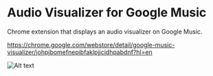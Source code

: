 # Audio Visualizer for Google Music

Chrome extension that displays an audio visualizer on Google Music.

https://chrome.google.com/webstore/detail/google-music-visualizer/johpjbomefnepibfaklpjjcidhpabdnf?hl=en

![Alt text](https://github.com/zhiwenh/audio-equalizer-chrome/blob/master/screenshots/orange.png?raw=true "Optional Title")
